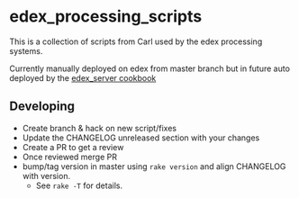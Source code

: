 # edex_processing_scripts

This is a collection of scripts from Carl used by the edex processing systems.  

Currently manually deployed on edex from master branch but in future auto deployed by the [edex_server cookbook](https://github.alaska.edu/gina-cookbooks/edex_server)

## Developing

* Create branch & hack on new script/fixes
* Update the CHANGELOG unreleased section with your changes
* Create a PR to get a review
* Once reviewed merge PR 
* bump/tag version in master using `rake version` and align CHANGELOG with version. 
  * See `rake -T` for details.
